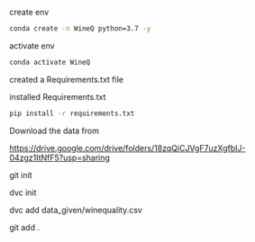 create env
```bash
conda create -n WineQ python=3.7 -y
```

activate env
```bash
conda activate WineQ
```

created a Requirements.txt file

installed Requirements.txt
```bash
pip install -r requirements.txt
```

Download the data from

https://drive.google.com/drive/folders/18zqQiCJVgF7uzXgfbIJ-04zgz1ItNfF5?usp=sharing

git init

dvc init

dvc add data_given/winequality.csv

git add .
